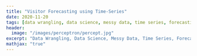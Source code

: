 ```yaml
---
title: "Visitor Forecasting using Time-Series"
date: 2020-11-20
tags: [data wrangling, data science, messy data, time series, forecasting]
header:
  image: "/images/perceptron/percept.jpg"
excerpt: "Data Wrangling, Data Science, Messy Data, Time Series, Forecasting"
mathjax: "true"
---
```

